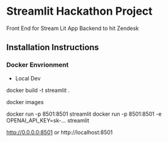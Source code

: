 # Streamlit Hackathon Project

Front End for Stream Lit App
Backend to hit Zendesk

## Installation Instructions
### Docker Envrionment

- Local Dev

docker build -t streamlit .

docker images

docker run -p 8501:8501 streamlit
docker run -p 8501:8501 -e OPENAI_API_KEY=sk-... streamlit

http://0.0.0.0:8501 or http://localhost:8501


